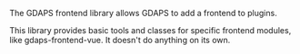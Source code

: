 
The GDAPS frontend library allows GDAPS to add a frontend to plugins.

This library provides basic tools and classes for specific frontend modules,
like gdaps-frontend-vue. It doesn't do anything on its own.
